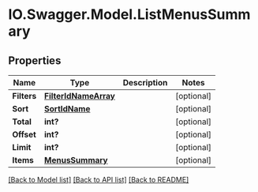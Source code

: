 # IO.Swagger.Model.ListMenusSummary
## Properties

Name | Type | Description | Notes
------------ | ------------- | ------------- | -------------
**Filters** | [**FilterIdNameArray**](FilterIdNameArray.md) |  | [optional] 
**Sort** | [**SortIdName**](SortIdName.md) |  | [optional] 
**Total** | **int?** |  | [optional] 
**Offset** | **int?** |  | [optional] 
**Limit** | **int?** |  | [optional] 
**Items** | [**MenusSummary**](MenusSummary.md) |  | [optional] 

[[Back to Model list]](../README.md#documentation-for-models) [[Back to API list]](../README.md#documentation-for-api-endpoints) [[Back to README]](../README.md)

